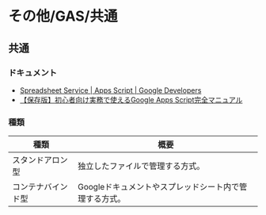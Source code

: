 # その他/GAS/共通

## 共通

### ドキュメント

- [Spreadsheet Service  |  Apps Script  |  Google Developers](https://developers.google.com/apps-script/reference/spreadsheet)
- [【保存版】初心者向け実務で使えるGoogle Apps Script完全マニュアル](https://tonari-it.com/google-apps-script-manual/)

### 種類

| 種類               | 概要                                                   |
| ------------------ | ------------------------------------------------------ |
| スタンドアロン型   | 独立したファイルで管理する方式。                       |
| コンテナバインド型 | Googleドキュメントやスプレッドシート内で管理する方式。 |
